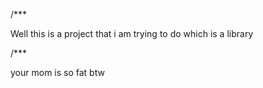 /***

Well this is a project that i am trying to do which is a library 

/***

your mom is so fat btw 